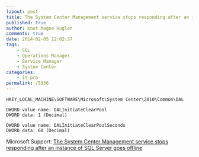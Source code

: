 ```yaml
---
layout: post
title: The System Center Management service stops responding after an instance of SQL Server goes offline
published: true
author: Knut Magne Huglen
comments: true
date: 2014-02-05 12:02:37
tags:
    - SQL
    - Operations Manager
    - Service Manager
    - System Center
categories:
    - it-pro
permalink: /5936
---
```

```
HKEY_LOCAL_MACHINE\SOFTWARE\Microsoft\System Center\2010\Common\DAL

DWORD value name: DALInitiateClearPool
DWORD data: 1 (Decimal)

DWORD value name: DALInitiateClearPoolSeconds
DWORD data: 60 (Decimal)
```

Microsoft Support: [The System Center Management service stops responding after an instance of SQL Server goes offline][1]

[1]: https://support.microsoft.com/en-us/kb/2913046